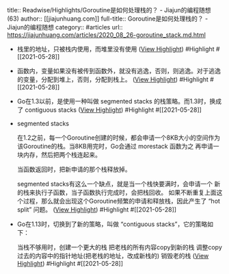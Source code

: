 title:: Readwise/Highlights/Goroutine是如何处理栈的？ - Jiajun的编程随想 (63)
author:: [[jiajunhuang.com]]
full-title:: Goroutine是如何处理栈的？ - Jiajun的编程随想
category:: #articles
url:: https://jiajunhuang.com/articles/2020_08_26-goroutine_stack.md.html

- 栈里的地址，只被栈内使用，而堆里没有使用 ([View Highlight](https://instapaper.com/read/1414457057/16517103)) #Highlight #[[2021-05-28]]
- 函数内，变量如果没有被传到函数外，就没有逃逸，否则，则逃逸。对于逃逸的变量，分配到堆上，否则，分配到栈上。 ([View Highlight](https://instapaper.com/read/1414457057/16517113)) #Highlight #[[2021-05-28]]
- Go在1.3以前，是使用一种叫做 segmented stacks 的栈策略。而1.3时，换成了 contiguous stacks ([View Highlight](https://instapaper.com/read/1414457057/16517118)) #Highlight #[[2021-05-28]]
- segmented stacks
  
  在1.2之前，每一个Goroutine创建的时候，都会申请一个8KB大小的空间作为该Goroutine的栈。当8KB用完时，Go会通过 morestack 函数为之 再申请一块内存，然后把两个栈连起来。
  
  当函数返回时，把新申请的那个栈释放掉。
  
  segmented stacks有这么一个缺点，就是当一个栈快要满时，会申请一个 新的栈来执行子函数，当子函数执行完成时，会把栈回收。 如果不断重复上面这个过程，那么就会出现这个Goroutine频繁的申请和释放栈，因此产生了 “hot split” 问题。 ([View Highlight](https://instapaper.com/read/1414457057/16517119)) #Highlight #[[2021-05-28]]
- Go在1.13时，切换到了新的策略，叫做 “contiguous stacks”，它的策略如下：
  
  当栈不够用时，创建一个更大的栈
  把老栈的所有内容copy到新的栈
  调整copy过去的内容中的指针地址(把老栈的地址，改成新栈的)
  销毁老的栈 ([View Highlight](https://instapaper.com/read/1414457057/16517121)) #Highlight #[[2021-05-28]]